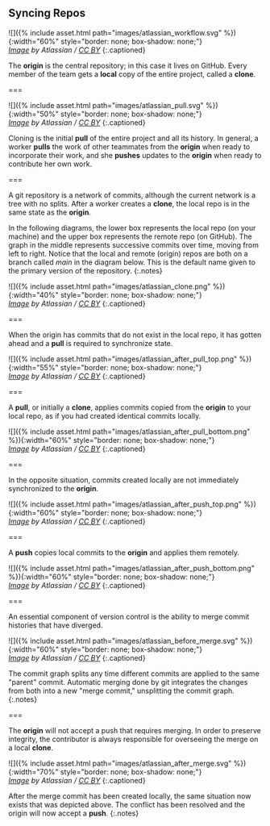 ---
---

## Syncing Repos

![]({% include asset.html path="images/atlassian_workflow.svg" %}){:width="60%" style="border: none; box-shadow: none;"}  
*[Image][comparing-workflows] by Atlassian / [CC BY]*
{:.captioned}

The **origin** is the central repository; in this case it lives on GitHub. Every member of the team gets a **local** copy of the entire project, called a **clone**.

===

![]({% include asset.html path="images/atlassian_pull.svg" %}){:width="50%" style="border: none; box-shadow: none;"}  
*[Image][comparing-workflows] by Atlassian / [CC BY]*
{:.captioned}

Cloning is the initial **pull** of the entire project and all its history. In general, a worker **pulls** the work of other teammates from the **origin** when ready to incorporate their work, and she **pushes** updates to the **origin** when ready to contribute her own work.

===

A git repository is a network of commits, although the current network is a tree
with no splits. After a worker creates a **clone**, the local repo is
in the same state as the **origin**.

In the following diagrams, the lower box represents the local repo (on your machine)
and the upper box represents the remote repo (on GitHub). The graph in the middle 
represents successive commits over time, moving from left to right. Notice that the 
local and remote (origin) repos are both on a branch called *main* in the diagram
below. This is the default name given to the primary version of the repository.
{:.notes}

![]({% include asset.html path="images/atlassian_clone.png" %}){:width="40%" style="border: none; box-shadow: none;"}  
*[Image][syncing] by Atlassian / [CC BY]*
{:.captioned}

===

When the origin has commits that do not exist in the local repo, it has gotten ahead and a **pull** is required to synchronize state.

![]({% include asset.html path="images/atlassian_after_pull_top.png" %}){:width="55%" style="border: none; box-shadow: none;"}  
*[Image][syncing] by Atlassian / [CC BY]*
{:.captioned}

===

A **pull**, or initially a **clone**, applies commits copied from the **origin**
to your local repo, as if you had created identical commits locally.

![]({% include asset.html path="images/atlassian_after_pull_bottom.png" %}){:width="60%" style="border: none; box-shadow: none;"}  
*[Image][syncing] by Atlassian / [CC BY]*
{:.captioned}

===

In the opposite situation, commits created locally are not immediately
synchronized to the **origin**.

![]({% include asset.html path="images/atlassian_after_push_top.png" %}){:width="60%" style="border: none; box-shadow: none;"}  
*[Image][syncing] by Atlassian / [CC BY]*
{:.captioned}

===

A **push** copies local commits to the **origin** and applies them remotely.

![]({% include asset.html path="images/atlassian_after_push_bottom.png" %}){:width="60%" style="border: none; box-shadow: none;"}  
*[Image][syncing] by Atlassian / [CC BY]*
{:.captioned}

===

An essential component of version control is the ability to merge
commit histories that have diverged.

![]({% include asset.html path="images/atlassian_before_merge.svg" %}){:width="60%" style="border: none; box-shadow: none;"}  
*[Image][using-branches] by Atlassian / [CC BY]*
{:.captioned}

The commit graph splits any time different commits are applied to the same
"parent" commit. Automatic merging done by git integrates the changes from both
into a new "merge commit," unsplitting the commit graph.
{:.notes}

===

The **origin** will not accept a push that requires merging. In order to
preserve integrity, the contributor is always responsible for overseeing the
merge on a local **clone**.

![]({% include asset.html path="images/atlassian_after_merge.svg" %}){:width="70%" style="border: none; box-shadow: none;"}  
*[Image][using-branches] by Atlassian / [CC BY]*
{:.captioned}

After the merge commit has been created locally, the same situation now exists that
was depicted above. The conflict has been resolved and the origin will now accept 
a **push**.
{:.notes}

[using-branches]: https://www.atlassian.com/git/tutorials/
[comparing-workflows]: https://www.atlassian.com/git/tutorials/comparing-workflows
[syncing]: https://www.atlassian.com/git/tutorials/syncing/git-pull
[CC BY]: http://creativecommons.org/licenses/by/2.5/au/
